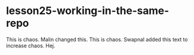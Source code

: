 # lesson25-working-in-the-same-repo

This is chaos. Malin changed this.
This is chaos. Swapnal added this text to increase chaos.
Hej.

